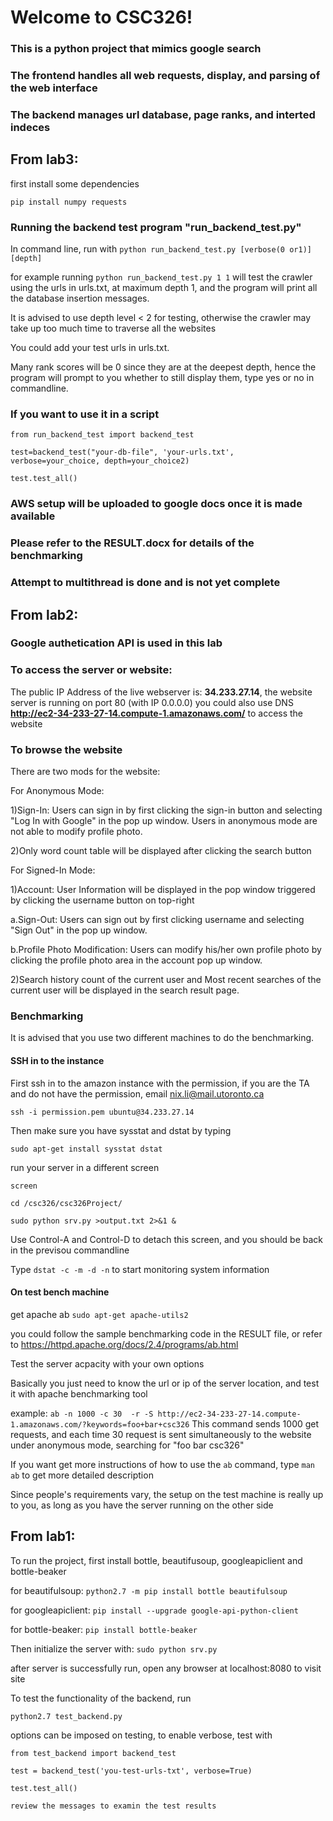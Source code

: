 # Welcome to CSC326!

### This is a python project that mimics google search
### The frontend handles all web requests, display, and parsing of the web interface
### The backend manages url database, page ranks, and interted indeces

## From lab3:

first install some dependencies 

`pip install numpy requests`

### Running the backend test program "run_backend_test.py"
In command line, run with `python run_backend_test.py [verbose(0 or1)] [depth]`

for example running `python run_backend_test.py 1 1` will test the crawler using the urls in urls.txt, at maximum depth 1, and the program will print all the database insertion messages.

It is advised to use depth level < 2 for testing, otherwise the crawler may take up too much time to traverse all the websites

You could add your test urls in urls.txt.

Many rank scores will be 0 since they are at the deepest depth, hence the program will prompt to you whether to still display them, type yes or no in commandline.


### If you want to use it in a script
`from run_backend_test import backend_test`

`test=backend_test("your-db-file", 'your-urls.txt', verbose=your_choice, depth=your_choice2)`

`test.test_all()`

### AWS setup will be uploaded to google docs once it is made available

### Please refer to the RESULT.docx for details of the benchmarking

### Attempt to multithread is done and is not yet complete

## From lab2:
### Google authetication API is used in this lab

### To access the server or website:
The public IP Address of the live webserver is: **34.233.27.14**, the website server is running on port 80 (with IP 0.0.0.0)
you could also use DNS **http://ec2-34-233-27-14.compute-1.amazonaws.com/** to access the website


### To browse the website

There are two mods for the website:

For Anonymous Mode:

  1)Sign-In: Users can sign in by first clicking the sign-in button and selecting "Log In with Google" in the pop up window. Users in anonymous mode are not able to modify profile photo.
  
  2)Only word count table will be displayed after clicking the search button

For Signed-In Mode:
  
  1)Account:
  User Information will be displayed in the pop window triggered by clicking the username button on top-right
   
   a.Sign-Out: Users can sign out by first clicking username and selecting "Sign Out" in the pop up window.
  
   b.Profile Photo Modification: Users can modify his/her own profile photo by clicking the profile photo area in the account       pop up window.
  
  2)Search history count of the current user and Most recent searches of the current user will be displayed in the search         result page.

### Benchmarking

It is advised that you use two different machines to do the benchmarking. 

#### SSH in to the instance
First ssh in to the amazon instance with the permission, if you are the TA and do not have the permission, email nix.li@mail.utoronto.ca

`ssh -i permission.pem ubuntu@34.233.27.14`

Then make sure you have sysstat and dstat by typing

`sudo apt-get install sysstat dstat`

run your server in a different screen

`screen`

`cd /csc326/csc326Project/`

`sudo python srv.py >output.txt 2>&1 &`

Use Control-A and Control-D to detach this screen, and you should be back in the previsou commandline

Type `dstat -c -m -d -n` to start monitoring system information

#### On test bench machine
get apache ab
`sudo apt-get apache-utils2`

you could follow the sample benchmarking code in the RESULT file, or refer to https://httpd.apache.org/docs/2.4/programs/ab.html

Test the server acpacity with your own options

Basically you just need to know the url or ip of the server location, and test it with apache benchmarking tool

example:
`ab -n 1000 -c 30  -r -S http://ec2-34-233-27-14.compute-1.amazonaws.com/?keywords=foo+bar+csc326`
This command sends 1000 get requests, and each time 30 request is sent simultaneously to the website under anonymous mode, searching for "foo bar csc326"

If you want get more instructions of how to use the `ab` command, type `man ab` to get more detailed description

Since people's requirements vary, the setup on the test machine is really up to you, as long as you have the server running on the other side


## From lab1:
To run the project, first install bottle, beautifusoup, googleapiclient and bottle-beaker

for beautifulsoup:
`python2.7 -m pip install bottle beautifulsoup`

for googleapiclient:
`pip install --upgrade google-api-python-client`

for bottle-beaker:
`pip install bottle-beaker`

Then initialize the server with:
`sudo python srv.py`

after server is successfully run, open any browser at localhost:8080 to visit site


To test the functionality of the backend, run

`python2.7 test_backend.py`

options can be imposed on testing, to enable verbose, test with

`from test_backend import backend_test`

`test = backend_test('you-test-urls-txt', verbose=True)`

`test.test_all()`

`review the messages to examin the test results`

